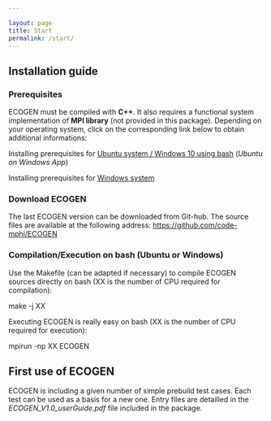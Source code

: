 ```yaml
---

layout: page
title: Start
permalink: /start/
---
```


<article>
	<h2> Installation guide </h2>
	<div> 
		<h3> Prerequisites</h3>
		<p>ECOGEN must be compiled with <b>C++</b>. It also requires a functional system implementation of <b>MPI library</b> (not provided in this package). Depending on your operating system, click on the corresponding link below to obtain additional informations: 
		</p>
		<p>Installing prerequisites for <a href="/prerequisitesUbuntu"> Ubuntu system / Windows 10 using bash</a> (<em>Ubuntu on Windows App</em>) </p>
		<p>Installing prerequisites for  <a href="/instalOnWindows"> Windows system </a></p>
	</div>	
	<div> 
		<h3> Download ECOGEN</h3>
		<p>The last ECOGEN version can be downloaded from Git-hub. The source files are available at the following address: 
        <a href="https://github.com/code-mphi/ECOGEN" target="_blank" >https://github.com/code-mphi/ECOGEN</a>
        </p>
	</div>
	<div> 
		<h3>Compilation/Execution on bash (Ubuntu or Windows)</h3>
		<p>Use the Makefile (can be adapted if necessary) to compile ECOGEN sources directly on bash (XX is the number of CPU required for compilation):</p> 
		<div class="cmd">make -j XX</div>
		<p>Executing ECOGEN is really easy on bash (XX is the number of CPU required for execution):</p>
		<div class="cmd">mpirun -np XX ECOGEN</div> 
	</div>
</article>

<article>
	<h2> First use of ECOGEN </h2>
	<p> ECOGEN is including a given number of simple prebuild test cases. Each test can be used as a basis for a new one. Entry files are detailled in the <em>ECOGEN_V1.0_userGuide.pdf</em> file included in the package. </p>
</article>
